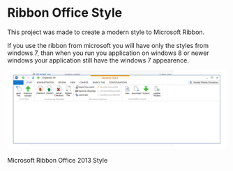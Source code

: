 # Ribbon Office Style

This project was made to create a modern style to Microsoft Ribbon.

If you use the ribbon from microsoft you will have only the styles from windows 7, than when you run you application on windows 8 or newer windows your application still have the windows 7 appearence.


![Alt text](/screenshot.png?raw=true "Current Status Screenshot")


Microsoft Ribbon Office 2013 Style
